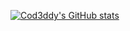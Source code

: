 

[![Cod3ddy's GitHub stats](https://github-readme-stats.vercel.app/api?username=cod3ddy)](https://github.com/cod3ddy/github-readme-stats)
